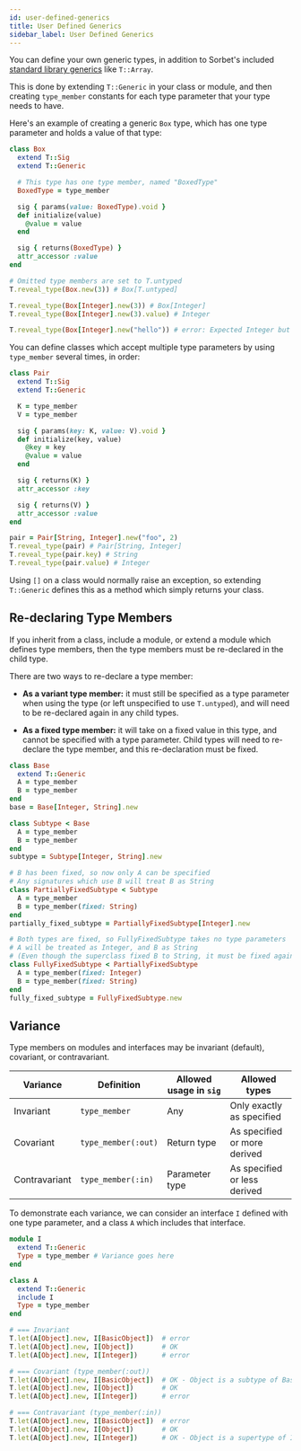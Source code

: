 ```yaml
---
id: user-defined-generics
title: User Defined Generics
sidebar_label: User Defined Generics
---
```


You can define your own generic types, in addition to Sorbet's included
[standard library generics](stdlib-generics.md) like `T::Array`.

This is done by extending `T::Generic` in your class or module, and then
creating `type_member` constants for each type parameter that your type needs to
have.

Here's an example of creating a generic `Box` type, which has one type parameter
and holds a value of that type:

```ruby
class Box
  extend T::Sig
  extend T::Generic

  # This type has one type member, named "BoxedType"
  BoxedType = type_member

  sig { params(value: BoxedType).void }
  def initialize(value)
    @value = value
  end

  sig { returns(BoxedType) }
  attr_accessor :value
end

# Omitted type members are set to T.untyped
T.reveal_type(Box.new(3)) # Box[T.untyped]

T.reveal_type(Box[Integer].new(3)) # Box[Integer]
T.reveal_type(Box[Integer].new(3).value) # Integer

T.reveal_type(Box[Integer].new("hello")) # error: Expected Integer but found String
```

You can define classes which accept multiple type parameters by using
`type_member` several times, in order:

```ruby
class Pair
  extend T::Sig
  extend T::Generic

  K = type_member
  V = type_member

  sig { params(key: K, value: V).void }
  def initialize(key, value)
    @key = key
    @value = value
  end

  sig { returns(K) }
  attr_accessor :key

  sig { returns(V) }
  attr_accessor :value
end

pair = Pair[String, Integer].new("foo", 2)
T.reveal_type(pair) # Pair[String, Integer]
T.reveal_type(pair.key) # String
T.reveal_type(pair.value) # Integer
```

Using `[]` on a class would normally raise an exception, so extending
`T::Generic` defines this as a method which simply returns your class.

## Re-declaring Type Members

If you inherit from a class, include a module, or extend a module which defines
type members, then the type members must be re-declared in the child type.

There are two ways to re-declare a type member:

- **As a variant type member:** it must still be specified as a type parameter
  when using the type (or left unspecified to use `T.untyped`), and will need to
  be re-declared again in any child types.

- **As a fixed type member:** it will take on a fixed value in this type, and
  cannot be specified with a type parameter. Child types will need to re-declare
  the type member, and this re-declaration must be fixed.

```ruby
class Base
  extend T::Generic
  A = type_member
  B = type_member
end
base = Base[Integer, String].new

class Subtype < Base
  A = type_member
  B = type_member
end
subtype = Subtype[Integer, String].new

# B has been fixed, so now only A can be specified
# Any signatures which use B will treat B as String
class PartiallyFixedSubtype < Subtype
  A = type_member
  B = type_member(fixed: String)
end
partially_fixed_subtype = PartiallyFixedSubtype[Integer].new

# Both types are fixed, so FullyFixedSubtype takes no type parameters
# A will be treated as Integer, and B as String
# (Even though the superclass fixed B to String, it must be fixed again)
class FullyFixedSubtype < PartiallyFixedSubtype
  A = type_member(fixed: Integer)
  B = type_member(fixed: String)
end
fully_fixed_subtype = FullyFixedSubtype.new
```

## Variance

Type members on modules and interfaces may be invariant (default), covariant, or
contravariant.

| Variance      | Definition          | Allowed usage in `sig` | Allowed types                |
| ------------- | ------------------- | ---------------------- | ---------------------------- |
| Invariant     | `type_member`       | Any                    | Only exactly as specified    |
| Covariant     | `type_member(:out)` | Return type            | As specified or more derived |
| Contravariant | `type_member(:in)`  | Parameter type         | As specified or less derived |

To demonstrate each variance, we can consider an interface `I` defined with one
type parameter, and a class `A` which includes that interface.

```ruby
module I
  extend T::Generic
  Type = type_member # Variance goes here
end

class A
  extend T::Generic
  include I
  Type = type_member
end

# === Invariant
T.let(A[Object].new, I[BasicObject])  # error
T.let(A[Object].new, I[Object])       # OK
T.let(A[Object].new, I[Integer])      # error

# === Covariant (type_member(:out))
T.let(A[Object].new, I[BasicObject])  # OK - Object is a subtype of BasicObject
T.let(A[Object].new, I[Object])       # OK
T.let(A[Object].new, I[Integer])      # error

# === Contravariant (type_member(:in))
T.let(A[Object].new, I[BasicObject])  # error
T.let(A[Object].new, I[Object])       # OK
T.let(A[Object].new, I[Integer])      # OK - Object is a supertype of Integer
```

